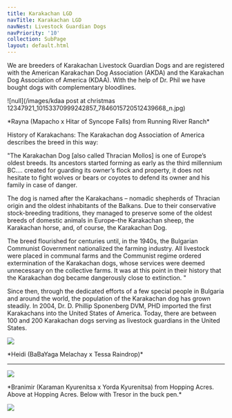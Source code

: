 ```yaml
---
title: Karakachan LGD
navTitle: Karakachan LGD
navNest: Livestock Guardian Dogs
navPriority: '10'
collection: SubPage
layout: default.html
---
```

We are breeders of Karakachan Livestock Guardian Dogs and are registered with the American Karakachan Dog Association (AKDA) and the Karakachan Dog Association of America (KDAA). With the help of Dr. Phil we have bought dogs with complementary bloodlines. 

![null](/images/kdaa post at christmas 12347921_10153370999242857_7846015720512439668_n.jpg)

\*Rayna (Mapacho x Hitar of Syncope Falls) from Running River Ranch\*

History of Karakachans:  The Karakachan dog Association of America describes the breed in this way:

"The Karakachan Dog \[also called Thracian Mollos] is one of Europe’s oldest breeds. Its ancestors started forming as early as the third millennium BC.... created for guarding its owner’s flock and property, it does not hesitate to fight wolves or bears or coyotes to defend its owner and his family in case of danger. 

The dog is named after the Karakachans – nomadic shepherds of Thracian origin and the oldest inhabitants of the Balkans.   Due to their conservative stock-breeding traditions, they managed to preserve some of the oldest breeds of domestic animals in Europe–the Karakachan sheep, the Karakachan horse, and, of course, the Karakachan Dog.

 The breed flourished for centuries until, in the 1940s, the Bulgarian Communist Government nationalized the farming industry.  All livestock were placed in communal farms and the Communist regime ordered extermination of the Karakachan dogs, whose services were deemed unnecessary on the collective farms.   It was at this point in their history that the Karakachan dog became dangerously close to extinction. "

Since then, through the dedicated efforts of a few special people in Bulgaria and around the world, the population of the Karakachan dog has grown steadily.    In 2004, Dr. D. Phillip Sponenberg DVM, PHD imported the first Karakachans into the United States of America.     Today, there are between 100 and 200 Karakachan dogs serving as livestock guardians in the United States.

![](/images/heidi.jpg)

\*Heidi (BaBaYaga Melachay x Tessa Raindrop)\*

<hr />

![](/images/19398745_10207437718541427_143098271_n.jpg)

\*Branimir (Karaman Kyurenitsa x Yorda Kyurenitsa) from Hopping Acres. Above at Hopping Acres. Below with Tresor in the buck pen.\*

![](/images/19398745_10207437718541427_143098271_n.jpg)
